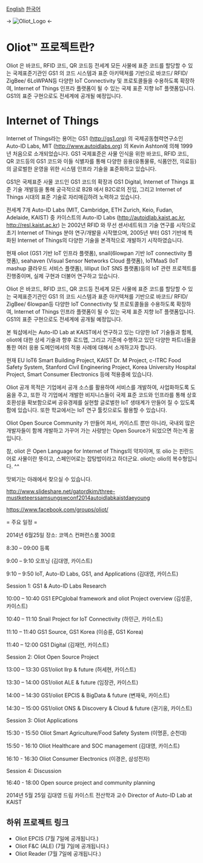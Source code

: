 [English](http://www.google.com) [한국어](http://www.google.com)

-> ![Oliot_Logo][oliot-logo] <-

Oliot&trade; 프로젝트란?
========================
 
Oliot 은 바코드, RFID 코드, QR 코드등 전세계 모든 사물에 표준 코드를 할당할 수 있는 국제표준기관인 GS1 의 코드 시스템과 표준 아키텍쳐를 기반으로 바코드/ RFID/ ZigBee/ 6LoWPAN등 다양한 IoT Connectivity 및 프로토콜들을 수용하도록 확장하여, Internet of Things 인프라 플랫폼이 될 수 있는 국제 표준 지향 IoT 플랫폼입니다. GS1의 표준 구현으로도 전세계에 공개될 예정입니다.

Internet of Things
==================
Internet of Things라는 용어는 GS1 (http://gs1.org) 의 국제공동협력연구소인 Auto-ID Labs, MIT (http://www.autoidlabs.org) 의 Kevin Ashton에 의해 1999년 처음으로 소개되었습니다. GS1 국제표준은 사물 인식을 위한 바코드, RFID  코드, QR  코드등의 GS1  코드와 이들 식별자를 통해 다양한 응용(유통물류, 식품안전, 의료등)의 글로벌한 운영을 위한 시스템 인프라 기술을 표준화하고 있습니다.
 
GS1은 국제표준 사물 코드인 GS1 코드의 확장과  GS1 Digital, Internet of Things 표준 기술 개발등을 통해 궁극적으로 B2B 에서 B2C로의 진입, 그리고 Internet of Things 시대의 표준 기술로 자리매김하려 노력하고 있습니다.
 
전세계 7개 Auto-ID Labs (MIT, Cambridge, ETH Zurich, Keio, Fudan, Adelaide, KAIST) 중 카이스트의 Auto-ID Labs (http://autoidlab.kaist.ac.kr, http://resl.kaist.ac.kr) 는 2002년 RFID 와 무선 센서네트워크 기술 연구를 시작으로 초기 Internet of Things 분야 연구/개발을 시작했으며, 2005년 부터 GS1 기반에 특화된 Internet of Things의 다양한 기술을 본격적으로 개발하기 시작하였습니다.
 
현재 oliot (GS1 기반 IoT 인프라 플랫폼), snail(6lowpan 기반 IoT connectivity 플랫폼), seahaven (Visual Sensor Networks Cloud 플랫폼), IoTMaaS (IoT mashup 클라우드 서비스 플랫폼), lilliput (IoT SNS 플랫폼)등의 IoT 관련 프로젝트를 진행중이며, 실제 구현과 더불어 연구하고 있습니다.

Oliot 은 바코드, RFID 코드, QR 코드등 전세계 모든 사물에 표준 코드를 할당할 수 있는 국제표준기관인 GS1 의 코드 시스템과 표준 아키텍쳐를 기반으로 바코드/ RFID/ ZigBee/ 6lowpan등 다양한 IoT Connectivity 및 프로토콜들을 수용하도록 확장하여, Internet of Things 인프라 플랫폼이 될 수 있는 국제 표준 지향 IoT 플랫폼입니다. GS1의 표준 구현으로도 전세계에 공개될 예정입니다.

본 웍샵에서는 Auto-ID Lab at KAIST에서 연구하고 있는 다양한 IoT 기술들과 함께, oliot에 대한 상세 기술과 향후 로드맵, 그리고 기존에 수행하고 있던 다양한 파트너들을 통한 여러 응용 도메인에서의 적용 사례에 대해서 소개하고자 합니다.

현재 EU IoT6 Smart Building Project, KAIST Dr. M Project, c-ITRC Food Safety System, Stanford Civil Engineering Project, Korea University Hospital Project, Smart Consumer Electronics 등에 적용중에 있습니다.
 
Oliot 공개 목적은 기업에서 공개 소스를 활용하여 서비스를 개발하여, 사업화하도록 도움을 주고, 또한 각 기업에서 개발한 비지니스들이 국제 표준 코드와 인프라를 통해 상호 호환성을 확보함으로써 공유경제를 실현할  글로벌한 IoT 생태계가 만들어 질 수 있도록 함에 있습니다. 또한 학교에서는 IoT 연구 툴킷으로도 활용할 수 있습니다.
 
Oliot Open Source Community 가 만들어 져서, 카이스트 뿐만 아니라, 국내외 많은 개발자들이 함께 개발하고 가꾸어 가는 사랑받는 Open Source가 되었으면 하는게 꿈입니다.
 
참, oliot 은 Open Language for Internet of Things의 약자이며, 또 olio 는 핀란드어로 사물이란 뜻이고, 스페인어로는 잡탕밥이라고 하더군요. oliot는 olio의 복수형입니다. ^^
 
맛뵈기는 아래에서 찾으실 수 있습니다.
 
http://www.slideshare.net/gatordkim/three-mustketeerssamsungswconf2014autoidlabkaistdaeyoung



https://www.facebook.com/groups/oliot/

 
= 주요 일정 =
 
2014년 6월25일 장소: 코엑스 컨퍼런스룸 300호

 

8:30 – 09:00  등록

9:00 – 9:10   오프닝 (김대영, 카이스트)

9:10 – 9:50   IoT, Auto-ID Labs, GS1, and Applications (김대영, 카이스트)

 

Session 1:  GS1 & Auto-ID Labs Research

 

10:00 – 10:40  GS1 EPCglobal framework and oliot Project overview (김성훈, 카이스트)

10:40 – 11:10  Snail Project for IoT Connectivity (하민근, 카이스트)

11:10 – 11:40  GS1 Source, GS1 Korea (이승륜, GS1 Korea)

11:40 – 12:00  GS1 Digital (김재언, 카이스트)

 

Session 2:  Oliot Open Source Project

 

13:00 – 13:30  GS1/oliot llrp & future (허세현, 카이스트)

13:30 – 14:00  GS1/oliot ALE & future (임장관, 카이스트)

14:00 – 14:30  GS1/oliot EPCIS & BigData & future (변재욱, 카이스트)

14:30 – 15:00  GS1/oliot ONS & Discovery & Cloud & future (권기웅, 카이스트)

 

Session 3:  Oliot Applications

 

15:30   - 15:50 Oliot Smart Agriculture/Food Safety System (이명훈, 순천대)

15:50  - 16:10  Oliot Healthcare and SOC management (김대영, 카이스트)

16:10  - 16:30  Oliot Consumer Electronics (이경은, 삼성전자)

 

Session 4:  Discussion

 

16:40   - 18:00 Open source project and community planning

 

2014년 5월 25일
김대영 드림
카이스트 전산학과 교수
Director of Auto-ID Lab at KAIST









하위 프로젝트 링크
-------------

<!--
 * Oliot EPCIS [(Link)](www.google.com)
 * Oliot F&C (ALE) [(Link)](www.google.com)
 * Oliot Reader [(Link)](www.google.com)
-->

 * Oliot EPCIS (7월 7일에 공개됩니다.)
 * Oliot F&C (ALE) (7월 7일에 공개됩니다.)
 * Oliot Reader (7월 7일에 공개됩니다.)

[oliot-logo]: http://gs1oliot.github.io/oliot/images/logos/oliot_logo_1_transparent.png


<!--

An h1 header
============

Paragraphs are separated by a blank line.

2nd paragraph. *Italic*, **bold**, `monospace`. Itemized lists
look like:

  * this one
  * that one
  * the other one

Note that --- not considering the asterisk --- the actual text
content starts at 4-columns in.

> Block quotes are
> written like so.
>
> They can span multiple paragraphs,
> if you like.

Use 3 dashes for an em-dash. Use 2 dashes for ranges (ex. "it's all in
chapters 12--14"). Three dots ... will be converted to an ellipsis.



An h2 header
------------

Here's a numbered list:

 1. first item
 2. second item
 3. third item

Note again how the actual text starts at 4 columns in (4 characters
from the left side). Here's a code sample:

    # Let me re-iterate ...
    for i in 1 .. 10 { do-something(i) }

As you probably guessed, indented 4 spaces. By the way, instead of
indenting the block, you can use delimited blocks, if you like:

~~~
define foobar() {
    print "Welcome to flavor country!";
}
~~~

(which makes copying & pasting easier). You can optionally mark the
delimited block for Pandoc to syntax highlight it:

~~~python
import time
# Quick, count to ten!
for i in range(10):
    # (but not *too* quick)
    time.sleep(0.5)
    print i
~~~



### An h3 header ###

Now a nested list:

 1. First, get these ingredients:

      * carrots
      * celery
      * lentils

 2. Boil some water.

 3. Dump everything in the pot and follow
    this algorithm:

        find wooden spoon
        uncover pot
        stir
        cover pot
        balance wooden spoon precariously on pot handle
        wait 10 minutes
        goto first step (or shut off burner when done)

    Do not bump wooden spoon or it will fall.

Notice again how text always lines up on 4-space indents (including
that last line which continues item 3 above). Here's a link to [a
website](http://foo.bar). Here's a link to a [local
doc](local-doc.html). Here's a footnote [^1].

[^1]: Footnote text goes here.

Tables can look like this:

size  material      color
----  ------------  ------------
9     leather       brown
10    hemp canvas   natural
11    glass         transparent

Table: Shoes, their sizes, and what they're made of

(The above is the caption for the table.) Here's a definition list:

apples
  : Good for making applesauce.
oranges
  : Citrus!
tomatoes
  : There's no "e" in tomatoe.

Again, text is indented 4 spaces. (Alternately, put blank lines in
between each of the above definition list lines to spread things
out more.)

Inline math equations go in like so: $\omega = d\phi / dt$. Display
math should get its own line and be put in in double-dollarsigns:

$$I = \int \rho R^{2} dV$$

Done.

-->
